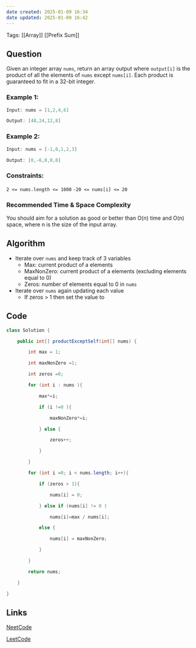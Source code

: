 ```yaml
---
date created: 2025-01-09 16:34
date updated: 2025-01-09 16:42
---
```


Tags: [[Array]] [[Prefix Sum]]

## Question

Given an integer array `nums`, return an array output where `output[i]` is the product of all the elements of `nums` except `nums[i]`.
Each product is guaranteed to fit in a 32-bit integer.

### Example 1:

```java
Input: nums = [1,2,4,6]

Output: [48,24,12,8]

```

### Example 2:

```java
Input: nums = [-1,0,1,2,3]

Output: [0,-6,0,0,0]

```

### Constraints:

`2 <= nums.length <= 1000`
`-20 <= nums[i] <= 20`

### Recommended Time & Space Complexity

You should aim for a solution as good or better than O(n) time and O(n) space, where n is the size of the input array.

## Algorithm
- Iterate over `nums` and keep track of 3 variables 
	- Max: current product of a elements 
	- MaxNonZero: current product of a elements (excluding elements equal to 0)
	- Zeros: number of elements equal to 0 in `nums`
- Iterate over `nums` again updating each value 
	- If zeros > 1 then set the value to 
## Code

```java
class Solution {

    public int[] productExceptSelf(int[] nums) {

        int max = 1;

        int maxNonZero =1;

        int zeros =0;

        for (int i : nums ){

            max*=i;

            if (i !=0 ){

                maxNonZero*=i;

            } else {

                zeros++;

            }

        }

        for (int i =0; i < nums.length; i++){

            if (zeros > 1){

                nums[i] = 0;

            } else if (nums[i] != 0 )

                nums[i]=max / nums[i];

            else {

                nums[i] = maxNonZero;

            }

        }

        return nums;

    }

}
```

## Links

[NeetCode](https://neetcode.io/problems/products-of-array-discluding-self)

[LeetCode](https://leetcode.com/problems/encode-and-decode-strings/)
